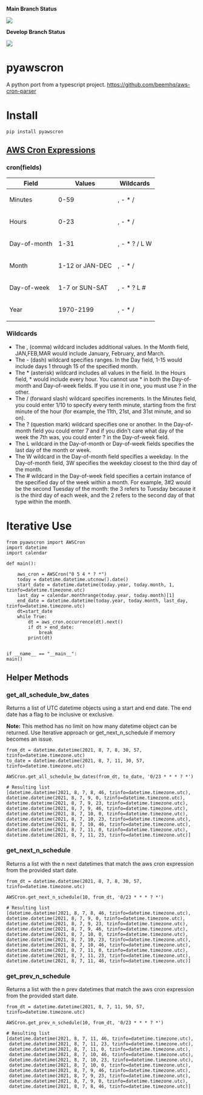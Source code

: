 **Main Branch Status**

![](https://github.com/pitchblack408/pyawscron/actions/workflows/python-pyawscron.yml/badge.svg?branch=main)

**Develop Branch Status**

![](https://github.com/pitchblack408/pyawscron/actions/workflows/python-pyawscron.yml/badge.svg?branch=develop)




# pyawscron

A python port from a typescript project.
https://github.com/beemhq/aws-cron-parser

# Install
    pip install pyawscron

## [AWS Cron Expressions](https://docs.aws.amazon.com/AmazonCloudWatch/latest/events/ScheduledEvents.html#CronExpressions)
### cron(fields)
<table>
   <thead>
      <tr>
         <th><b>Field</b></th>
         <th><b>Values</b></th>
         <th><b>Wildcards</b></th>
      </tr>
   </thead>
   <tbody>
      <tr>
         <td>
            <p>Minutes</p>
         </td>
         <td>
            <p>0-59</p>
         </td>
         <td>
            <p>, - * /</p>
         </td>
      </tr>
      <tr>
         <td>
            <p>Hours</p>
         </td>
         <td>
            <p>0-23</p>
         </td>
         <td>
            <p>, - * /</p>
         </td>
      </tr>
      <tr>
         <td>
            <p>Day-of-month</p>
         </td>
         <td>
            <p>1-31</p>
         </td>
         <td>
            <p>, - * ? / L W</p>
         </td>
      </tr>
      <tr>
         <td>
            <p>Month</p>
         </td>
         <td>
            <p>1-12 or JAN-DEC</p>
         </td>
         <td>
            <p>, - * /</p>
         </td>
      </tr>
      <tr>
         <td>
            <p>Day-of-week</p>
         </td>
         <td>
            <p>1-7 or SUN-SAT</p>
         </td>
         <td>
            <p>, - * ? L #</p>
         </td>
      </tr>
      <tr>
         <td>
            <p>Year</p>
         </td>
         <td>
            <p>1970-2199</p>
         </td>
         <td>
            <p>, - * /</p>
         </td>
      </tr>
   </tbody>
</table>

### Wildcards
* The , (comma) wildcard includes additional values. In the Month field, JAN,FEB,MAR would include January, February, and March.
* The - (dash) wildcard specifies ranges. In the Day field, 1-15 would include days 1 through 15 of the specified month.
* The * (asterisk) wildcard includes all values in the field. In the Hours field, * would include every hour. You cannot use * in both the Day-of-month and Day-of-week fields. If you use it in one, you must use ? in the other.
* The / (forward slash) wildcard specifies increments. In the Minutes field, you could enter 1/10 to specify every tenth minute, starting from the first minute of the hour (for example, the 11th, 21st, and 31st minute, and so on).
* The ? (question mark) wildcard specifies one or another. In the Day-of-month field you could enter 7 and if you didn't care what day of the week the 7th was, you could enter ? in the Day-of-week field.
* The L wildcard in the Day-of-month or Day-of-week fields specifies the last day of the month or week.
* The W wildcard in the Day-of-month field specifies a weekday. In the Day-of-month field, 3W specifies the weekday closest to the third day of the month.
* The # wildcard in the Day-of-week field specifies a certain instance of the specified day of the week within a month. For example, 3#2 would be the second Tuesday of the month: the 3 refers to Tuesday because it is the third day of each week, and the 2 refers to the second day of that type within the month.



# Iterative Use

    from pyawscron import AWSCron
    import datetime
    import calendar
    
    def main():
    
        aws_cron = AWSCron("0 5 4 * ? *")
        today = datetime.datetime.utcnow().date()
        start_date = datetime.datetime(today.year, today.month, 1, tzinfo=datetime.timezone.utc)
        last_day = calendar.monthrange(today.year, today.month)[1]
        end_date = datetime.datetime(today.year, today.month, last_day, tzinfo=datetime.timezone.utc)
        dt=start_date
        while True:
            dt = aws_cron.occurrence(dt).next()
            if dt > end_date:
                break
            print(dt)
    
    
    if __name__ == "__main__":
    main()
    
## Helper Methods
### get_all_schedule_bw_dates
Returns a list of UTC datetime objects using a start and end date. The end date has a flag to be inclusive or exclusive.

**Note:** This method has no limit on how many datetime object can be returned. Use Iterative approach or get_next_n_schedule if memory becomes an issue.

```
from_dt = datetime.datetime(2021, 8, 7, 8, 30, 57, tzinfo=datetime.timezone.utc)
to_date = datetime.datetime(2021, 8, 7, 11, 30, 57, tzinfo=datetime.timezone.utc)

AWSCron.get_all_schedule_bw_dates(from_dt, to_date, '0/23 * * * ? *')

# Resulting list
[datetime.datetime(2021, 8, 7, 8, 46, tzinfo=datetime.timezone.utc),
datetime.datetime(2021, 8, 7, 9, 0, tzinfo=datetime.timezone.utc),
datetime.datetime(2021, 8, 7, 9, 23, tzinfo=datetime.timezone.utc),
datetime.datetime(2021, 8, 7, 9, 46, tzinfo=datetime.timezone.utc),
datetime.datetime(2021, 8, 7, 10, 0, tzinfo=datetime.timezone.utc),
datetime.datetime(2021, 8, 7, 10, 23, tzinfo=datetime.timezone.utc),
datetime.datetime(2021, 8, 7, 10, 46, tzinfo=datetime.timezone.utc),
datetime.datetime(2021, 8, 7, 11, 0, tzinfo=datetime.timezone.utc),
datetime.datetime(2021, 8, 7, 11, 23, tzinfo=datetime.timezone.utc)]
```
### get_next_n_schedule
Returns a list with the n next datetimes that match the aws cron expression from the provided start date.

```
from_dt = datetime.datetime(2021, 8, 7, 8, 30, 57, tzinfo=datetime.timezone.utc)

AWSCron.get_next_n_schedule(10, from_dt, '0/23 * * * ? *')

# Resulting list
[datetime.datetime(2021, 8, 7, 8, 46, tzinfo=datetime.timezone.utc),
datetime.datetime(2021, 8, 7, 9, 0, tzinfo=datetime.timezone.utc),
datetime.datetime(2021, 8, 7, 9, 23, tzinfo=datetime.timezone.utc),
datetime.datetime(2021, 8, 7, 9, 46, tzinfo=datetime.timezone.utc),
datetime.datetime(2021, 8, 7, 10, 0, tzinfo=datetime.timezone.utc),
datetime.datetime(2021, 8, 7, 10, 23, tzinfo=datetime.timezone.utc),
datetime.datetime(2021, 8, 7, 10, 46, tzinfo=datetime.timezone.utc),
datetime.datetime(2021, 8, 7, 11, 0, tzinfo=datetime.timezone.utc),
datetime.datetime(2021, 8, 7, 11, 23, tzinfo=datetime.timezone.utc),
datetime.datetime(2021, 8, 7, 11, 46, tzinfo=datetime.timezone.utc)]
```
### get_prev_n_schedule
Returns a list with the n prev datetimes that match the aws cron expression from the provided start date.

```
from_dt = datetime.datetime(2021, 8, 7, 11, 50, 57, tzinfo=datetime.timezone.utc)

AWSCron.get_prev_n_schedule(10, from_dt, '0/23 * * * ? *')

# Resulting list
[datetime.datetime(2021, 8, 7, 11, 46, tzinfo=datetime.timezone.utc),
 datetime.datetime(2021, 8, 7, 11, 23, tzinfo=datetime.timezone.utc),
 datetime.datetime(2021, 8, 7, 11, 0, tzinfo=datetime.timezone.utc),
 datetime.datetime(2021, 8, 7, 10, 46, tzinfo=datetime.timezone.utc),
 datetime.datetime(2021, 8, 7, 10, 23, tzinfo=datetime.timezone.utc),
 datetime.datetime(2021, 8, 7, 10, 0, tzinfo=datetime.timezone.utc),
 datetime.datetime(2021, 8, 7, 9, 46, tzinfo=datetime.timezone.utc),
 datetime.datetime(2021, 8, 7, 9, 23, tzinfo=datetime.timezone.utc),
 datetime.datetime(2021, 8, 7, 9, 0, tzinfo=datetime.timezone.utc),
 datetime.datetime(2021, 8, 7, 8, 46, tzinfo=datetime.timezone.utc)]
```



